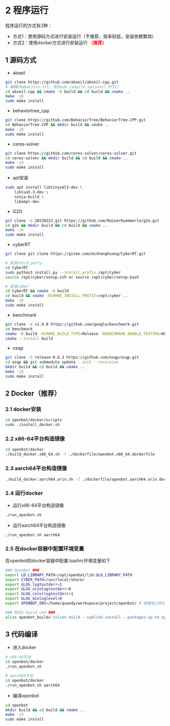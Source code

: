 # 2 程序运行

程序运行的方式有2种：

* 方式1：使用源码方式进行安装运行（不推荐，效率较低，安装依赖繁琐）
* 方式2：使用docker方式进行安装运行 **<font color='red'>（推荐）</font>** 

## 1 源码方式

* abseil

```bash
git clone https://github.com/abseil/abseil-cpp.git
# 编辑CMakeLists.txt，添加add_compile_options(-fPIC)
cd abseil-cpp && cmake -B build && cd build && cmake ..
make -j8 
sudo make install
```

*  behaviortree_cpp

```bash
git clone https://github.com/BehaviorTree/BehaviorTree.CPP.git
cd BehaviorTree.CPP && mkdir build && cmake ..
make -j8
sudo make install
```

*  ceres-solver

```bash
git clone https://github.com/ceres-solver/ceres-solver.git
cd ceres-solver && mkdir build && cd build && cmake ..
make -j8
sudo make install
```

* apt安装

```bash
sudo apt install libtinyxml2-dev \
	liblua5.3-dev \
	ninja-build \
	libompl-dev
```

*  G2O

```bash
git clone -b 20230223_git https://github.com/RainerKuemmerle/g2o.git
cd g2o && mkdir build && cd build && cmake ..
make -j8
sudo make install
```

* cyberRT

```bash
git clone git clone https://gitee.com/minhanghuang/CyberRT.git

# 安装third_party
cd CyberRT 
sudo python3 install.py --install_prefix /opt/cyber
source /opt/cyber/setup.zsh or source /opt/cyber/setup.bash

# 安装cyber
cd CyberRT && cmake -B build
cd build && cmake -DCMAKE_INSTALL_PREFIX=/opt/cyber ..
make -j8
sudo make install
```

*  benchmark

```bash
git clone -b v1.9.0 https://github.com/google/benchmark.git
cd benchmark
cmake -B build -DCMAKE_BUILD_TYPE=Release -DBENCHMARK_ENABLE_TESTING=OFF
cmake --install build
```

* osqp

```bash
git clone -b release-0.6.3 https://github.com/osqp/osqp.git
cd osqp && git submodule update --init --recursive
mkdir build && cd build && cmake ..
make -j8
sudo make install
```

## 2 Docker（推荐）

### 2.1 docker安装

```bash
cd openbot/docker/scripts
sudo ./install_docker.sh
```

### 2.2 x86-64平台构造镜像

```bash
cd openbot/docker
./build_docker.x86_64.sh -f ./dockerfile/openbot.x86_64.dockerfile
```

### 2.3 aarch64平台构造镜像

```bash
./build_docker.aarch64.orin.sh -f ./dockerfile/openbot.aarch64.orin.dockerfile
```

### 2.4 运行docker

* 运行x86-64平台构造镜像

```bash
./run_openbot.sh
```

* 运行aarch64平台构造镜像

```
./run_openbot.sh aarch64
```

### 2.5 在docker容器中配置环境变量

在openbot的docker容器中配置.bashrc环境变量如下

```bash
### Openbot ###
export LD_LIBRARY_PATH=/opt/openbot/lib:$LD_LIBRARY_PATH
export CYBER_PATH=/usr/local/share/
export GLOG_logtostderr=1
export GLOG_alsologtostderr=0
export GLOG_colorlogtostderr=1
export GLOG_minloglevel=0
export OPENBOT_ENV=/home/quandy/workspace/project/openbot/ # 根据自己的目录修改

### ROS2 build cmd ###
alias openbot_build='colcon build --symlink-install --packages-up-to openbot_ros'
```

## 3 代码编译

* 进入docker

```bash
# x86-64平台
cd openbot/docker
./run_openbot.sh 

# aarch64平台
cd openbot/docker
./run_openbot.sh aarch64
```

* 编译openbot

```bash
cd openbot
mkdir build && cd build && cmake ..
make -j8
sudo make install
```
